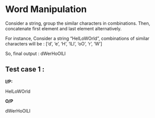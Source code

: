 # Word Manipulation

Consider a string, group the similar characters in combinations. Then, concatenate first element and last element alternatively.

For instance, Consider a string “HelLoWOrld”, combinations of similar characters will be : [‘d’, ‘e’, ‘H’, ‘lLl’, ‘oO’, ‘r’, ‘W’]

So, final output : dWerHoOlLl


## Test case 1 :

**I/P:**

HelLoWOrld

**O/P** 

dWerHoOlLl
